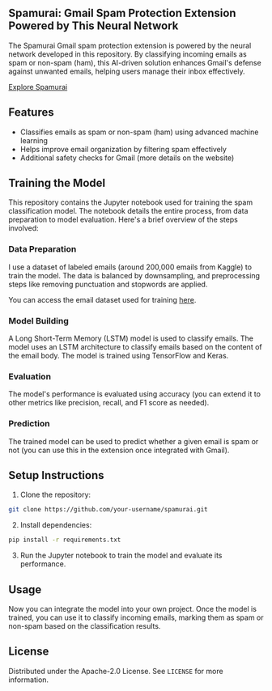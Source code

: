 ## Spamurai: Gmail Spam Protection Extension Powered by This Neural Network

The Spamurai Gmail spam protection extension is powered by the neural network developed in this repository. By classifying incoming emails as spam or non-spam (ham), this AI-driven solution enhances Gmail's defense against unwanted emails, helping users manage their inbox effectively.

[Explore Spamurai](https://spamurai.online/)

## Features

- Classifies emails as spam or non-spam (ham) using advanced machine learning
- Helps improve email organization by filtering spam effectively
- Additional safety checks for Gmail (more details on the website)

## Training the Model

This repository contains the Jupyter notebook used for training the spam classification model. The notebook details the entire process, from data preparation to model evaluation. Here's a brief overview of the steps involved:

### Data Preparation
I use a dataset of labeled emails (around 200,000 emails from Kaggle) to train the model. The data is balanced by downsampling, and preprocessing steps like removing punctuation and stopwords are applied.

You can access the email dataset used for training [here](https://www.kaggle.com/datasets/uciml/sms-spam-collection-dataset).

### Model Building
A Long Short-Term Memory (LSTM) model is used to classify emails. The model uses an LSTM architecture to classify emails based on the content of the email body. The model is trained using TensorFlow and Keras.

### Evaluation
The model's performance is evaluated using accuracy (you can extend it to other metrics like precision, recall, and F1 score as needed).

### Prediction
The trained model can be used to predict whether a given email is spam or not (you can use this in the extension once integrated with Gmail).

## Setup Instructions

1. Clone the repository:
```bash
git clone https://github.com/your-username/spamurai.git
```
2. Install dependencies:
```bash
pip install -r requirements.txt
```
3. Run the Jupyter notebook to train the model and evaluate its performance.

## Usage
Now you can integrate the model into your own project. Once the model is trained, you can use it to classify incoming emails, marking them as spam or non-spam based on the classification results.

## License
Distributed under the Apache-2.0 License. See `LICENSE` for more information.

